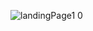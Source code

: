 ![landingPage1 0](https://github.com/vu-nguyen-28/SkinCheck-Frontend/assets/105792231/30b151c9-40ca-4ac9-9c99-8ebfaa6a4c37)
